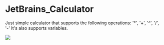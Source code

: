 # JetBrains_Calculator
Just simple calculator that supports the following operations: 
'*', '+', '^', '/', '-'
It's also supports variables.

![](Example_pic.png)
